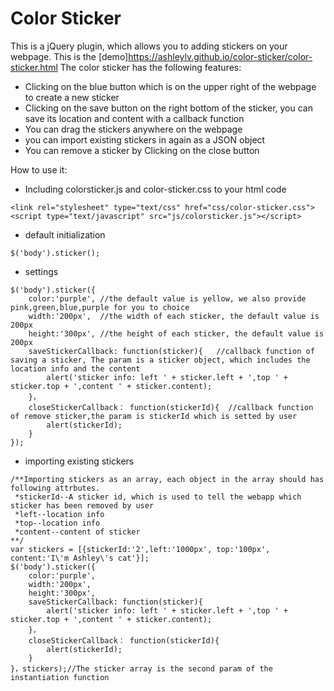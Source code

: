 # Color Sticker

This is a jQuery plugin, which allows you to adding stickers on your webpage.
This is the [demo]https://ashleylv.github.io/color-sticker/color-sticker.html
The color sticker has the following features:
  - Clicking on the blue button which is on the upper right of the webpage to create a new sticker
  - Clicking on the save button on the right bottom of the sticker, you can save its location and content with a callback function
  - You can drag the stickers anywhere on the webpage
  - you can import existing stickers in again as a JSON object
  - You can remove a sticker by Clicking on the close button

How to use it:<br/>
  - Including colorsticker.js and color-sticker.css to your html code<br/>
```
<link rel="stylesheet" type="text/css" href="css/color-sticker.css">
<script type="text/javascript" src="js/colorsticker.js"></script>
```
  - default initialization
```
$('body').sticker();
```
  - settings
```
$('body').sticker({
	color:'purple', //the default value is yellow, we also provide pink,green,blue,purple for you to choice
	width:'200px',  //the width of each sticker, the default value is 200px
	height:'300px', //the height of each sticker, the default value is 200px
	saveStickerCallback: function(sticker){   //callback function of saving a sticker, The param is a sticker object, which includes the location info and the content
		alert('sticker info: left ' + sticker.left + ',top ' + sticker.top + ',content ' + sticker.content);
	}，
	closeStickerCallback： function(stickerId){  //callback function of remove sticker,the param is stickerId which is setted by user
		alert(stickerId);
	}
});
```
  - importing existing stickers
```
/**Importing stickers as an array, each object in the array should has following attrbutes.
 *stickerId--A sticker id, which is used to tell the webapp which sticker has been removed by user
 *left--location info
 *top--location info
 *content--content of sticker
**/
var stickers = [{stickerId:'2',left:'1000px', top:'100px', content:'I\'m Ashley\'s cat'}];
$('body').sticker({
	color:'purple',
	width:'200px',
	height:'300px',
	saveStickerCallback: function(sticker){
		alert('sticker info: left ' + sticker.left + ',top ' + sticker.top + ',content ' + sticker.content);
	}，
	closeStickerCallback： function(stickerId){
		alert(stickerId);
	}
}，stickers);//The sticker array is the second param of the instantiation function
```
